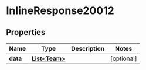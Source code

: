 # InlineResponse20012

## Properties
Name | Type | Description | Notes
------------ | ------------- | ------------- | -------------
**data** | [**List&lt;Team&gt;**](Team.md) |  |  [optional]
